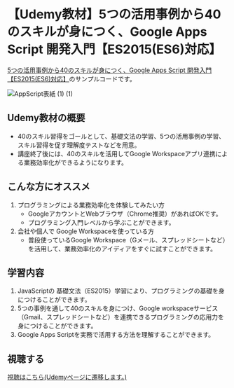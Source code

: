 # 【Udemy教材】5つの活用事例から40のスキルが身につく、Google Apps Script 開発入門【ES2015(ES6)対応】 

[5つの活用事例から40のスキルが身につく、Google Apps Script 開発入門【ES2015(ES6)対応】](https://www.udemy.com/course/wywy-google-apps-script-forty-skills/?referralCode=7F7)のサンプルコードです。


![AppScript表紙 (1) (1)](https://user-images.githubusercontent.com/10007402/196675376-3d9f8a15-1ee8-4a1a-8fc2-0be6df36c351.png)


## Udemy教材の概要

- 40のスキル習得をゴールとして、基礎文法の学習、5つの活用事例の学習、スキル習得を促す理解度テストなどを用意。
- 講座終了後には、40のスキルを活用してGoogle Workspaceアプリ連携による業務効率化ができるようになります。

## こんな方にオススメ

1. プログラミングによる業務効率化を体験してみたい方
    - GoogleアカウントとWebブラウザ（Chrome推奨）があればOKです。
    - プログラミング入門レベルから学ぶことができます。
2. 会社や個人で Google Workspaceを使っている方
    - 普段使っているGoogle Workspace（Gメール、スプレッドシートなど）を活用して、業務効率化のアイディアをすぐに試すことができます。

## 学習内容

1. JavaScriptの 基礎文法（ES2015）学習により、プログラミングの基礎を身につけることができます。
2. 5つの事例を通して40のスキルを身につけ、Google workspaceサービス（Gmail、スプレッドシートなど）を連携できるプログラミングの応用力を身につけることができます。
3. Google Apps Scriptを実務で活用する方法を理解することができます。

## 視聴する

[視聴はこちら(Udemyページに遷移します。)](https://www.udemy.com/course/wywy-google-apps-script-forty-skills/?referralCode=7F7)
